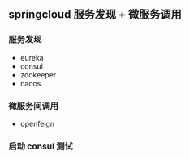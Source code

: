 ## springcloud 服务发现 + 微服务调用

### 服务发现
- eureka
- consul
- zookeeper
- nacos

### 微服务间调用
- openfeign

### 启动 consul 测试
```shell

```